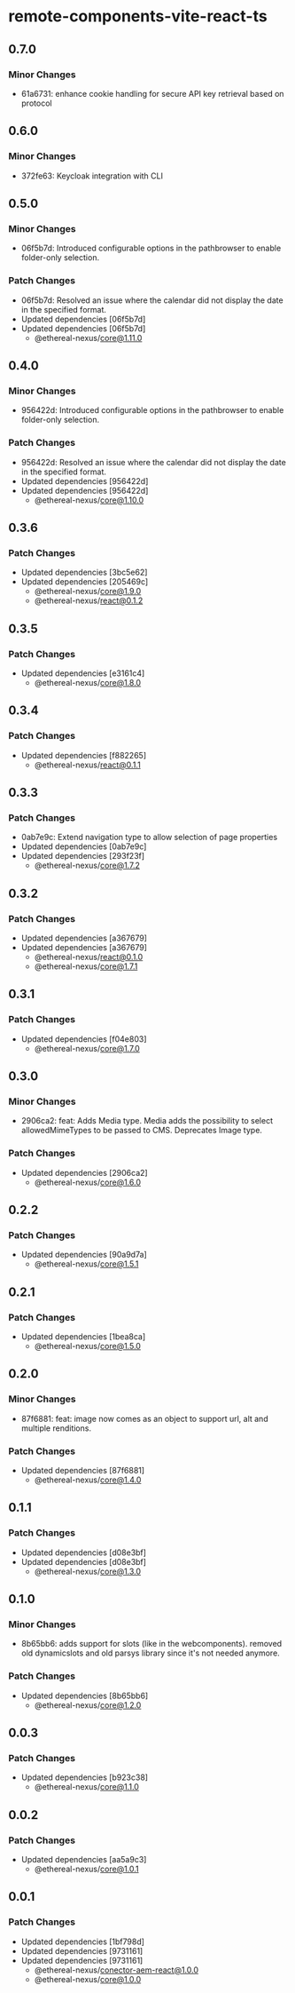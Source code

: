 # remote-components-vite-react-ts

## 0.7.0

### Minor Changes

- 61a6731: enhance cookie handling for secure API key retrieval based on protocol

## 0.6.0

### Minor Changes

- 372fe63: Keycloak integration with CLI

## 0.5.0

### Minor Changes

- 06f5b7d: Introduced configurable options in the pathbrowser to enable folder-only selection.

### Patch Changes

- 06f5b7d: Resolved an issue where the calendar did not display the date in the specified format.
- Updated dependencies [06f5b7d]
- Updated dependencies [06f5b7d]
  - @ethereal-nexus/core@1.11.0

## 0.4.0

### Minor Changes

- 956422d: Introduced configurable options in the pathbrowser to enable folder-only selection.

### Patch Changes

- 956422d: Resolved an issue where the calendar did not display the date in the specified format.
- Updated dependencies [956422d]
- Updated dependencies [956422d]
  - @ethereal-nexus/core@1.10.0

## 0.3.6

### Patch Changes

- Updated dependencies [3bc5e62]
- Updated dependencies [205469c]
  - @ethereal-nexus/core@1.9.0
  - @ethereal-nexus/react@0.1.2

## 0.3.5

### Patch Changes

- Updated dependencies [e3161c4]
  - @ethereal-nexus/core@1.8.0

## 0.3.4

### Patch Changes

- Updated dependencies [f882265]
  - @ethereal-nexus/react@0.1.1

## 0.3.3

### Patch Changes

- 0ab7e9c: Extend navigation type to allow selection of page properties
- Updated dependencies [0ab7e9c]
- Updated dependencies [293f23f]
  - @ethereal-nexus/core@1.7.2

## 0.3.2

### Patch Changes

- Updated dependencies [a367679]
- Updated dependencies [a367679]
  - @ethereal-nexus/react@0.1.0
  - @ethereal-nexus/core@1.7.1

## 0.3.1

### Patch Changes

- Updated dependencies [f04e803]
  - @ethereal-nexus/core@1.7.0

## 0.3.0

### Minor Changes

- 2906ca2: feat: Adds Media type. Media adds the possibility to select allowedMimeTypes to be passed to CMS. Deprecates Image type.

### Patch Changes

- Updated dependencies [2906ca2]
  - @ethereal-nexus/core@1.6.0

## 0.2.2

### Patch Changes

- Updated dependencies [90a9d7a]
  - @ethereal-nexus/core@1.5.1

## 0.2.1

### Patch Changes

- Updated dependencies [1bea8ca]
  - @ethereal-nexus/core@1.5.0

## 0.2.0

### Minor Changes

- 87f6881: feat: image now comes as an object to support url, alt and multiple renditions.

### Patch Changes

- Updated dependencies [87f6881]
  - @ethereal-nexus/core@1.4.0

## 0.1.1

### Patch Changes

- Updated dependencies [d08e3bf]
- Updated dependencies [d08e3bf]
  - @ethereal-nexus/core@1.3.0

## 0.1.0

### Minor Changes

- 8b65bb6: adds support for slots (like in the webcomponents). removed old dynamicslots and old parsys library since it's not needed anymore.

### Patch Changes

- Updated dependencies [8b65bb6]
  - @ethereal-nexus/core@1.2.0

## 0.0.3

### Patch Changes

- Updated dependencies [b923c38]
  - @ethereal-nexus/core@1.1.0

## 0.0.2

### Patch Changes

- Updated dependencies [aa5a9c3]
  - @ethereal-nexus/core@1.0.1

## 0.0.1

### Patch Changes

- Updated dependencies [1bf798d]
- Updated dependencies [9731161]
- Updated dependencies [9731161]
  - @ethereal-nexus/conector-aem-react@1.0.0
  - @ethereal-nexus/core@1.0.0
